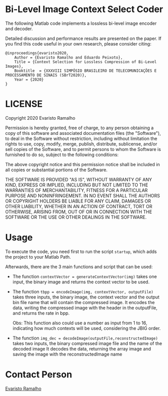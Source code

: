 # Bi-Level Image Context Select  Coder

The following Matlab code implements a lossless bi-level image encoder and decoder.

Detailed discussion and performance results are presented on the paper. 
If you find this code useful in your own research, please consider citing:

    @inproceedings{evaristo2020,
	    Author = {Evaristo Ramalho and Eduardo Peixoto},
	    Title = {Context Selection for Lossless Compression of Bi-Level Images},
	    Booktitle  = {XXXVIII SIMPÓSIO BRASILEIRO DE TELECOMUNICAÇÕES E PROCESSAMENTO DE SINAIS (SBrT2020)},
	    Year = {2020}
    }

# LICENSE
Copyright 2020 Evaristo Ramalho

Permission is hereby granted, free of charge, to any person obtaining a copy of this software and associated documentation files (the "Software"), to deal in the Software without restriction, including without limitation the rights to use, copy, modify, merge, publish, distribute, sublicense, and/or sell copies of the Software, and to permit persons to whom the Software is furnished to do so, subject to the following conditions:

The above copyright notice and this permission notice shall be included in all copies or substantial portions of the Software.

THE SOFTWARE IS PROVIDED "AS IS", WITHOUT WARRANTY OF ANY KIND, EXPRESS OR IMPLIED, INCLUDING BUT NOT LIMITED TO THE WARRANTIES OF MERCHANTABILITY, FITNESS FOR A PARTICULAR PURPOSE AND NONINFRINGEMENT. IN NO EVENT SHALL THE AUTHORS OR COPYRIGHT HOLDERS BE LIABLE FOR ANY CLAIM, DAMAGES OR OTHER LIABILITY, WHETHER IN AN ACTION OF CONTRACT, TORT OR OTHERWISE, ARISING FROM, OUT OF OR IN CONNECTION WITH THE SOFTWARE OR THE USE OR OTHER DEALINGS IN THE SOFTWARE.

# Usage
To execute the code, you need first to run the script `startup`, which adds the project to your Matlab Path.

Afterwards, there are the 3 main functions and script that can be used:
- The function
    `contextVector = generateContextVector(img)`
	takes one input, the binary image and returns the context vector to be used.

- The function
    `tbpp = encodeImage(img, contextVector, outputFile)`
	takes three inputs, the binary image, the context vector and the output bin file name that will contain the compressed image.
	It encodes the data, writing the compressed image with the header in the outputFile, and returns the rate in bpp.
  
  Obs: This function also could use a number as input from 1 to 16, indicating how much contexts will be used, considering the JBIG order.

- The function
    `img_dec = decodeImage(outputFile,reconstructedImage)`
	takes two inputs, the binary compressed image file and the name of the decoded image
	It decodes the data, returning the array image and saving the image with the reconstructedImage name
  

# Contact Person
[Evaristo Ramalho](mailto:evaristo.ramalho@aluno.unb.br)
